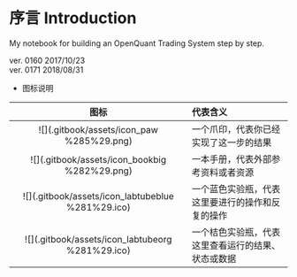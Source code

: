 # 序言 Introduction

My notebook for building an OpenQuant Trading System step by step.

ver. 0160 2017/10/23  
ver. 0171 2018/08/31  



* 图标说明

| 图标 | 代表含义 |
| :---: | :--- |
| ![](.gitbook/assets/icon_paw %285%29.png) | 一个爪印，代表你已经实现了这一步的结果 |
| ![](.gitbook/assets/icon_bookbig %282%29.png) | 一本手册，代表外部参考资料或者资源 |
| ![](.gitbook/assets/icon_labtubeblue %281%29.ico) | 一个蓝色实验瓶，代表这里要进行的操作和反复的操作 |
| ![](.gitbook/assets/icon_labtubeorg %281%29.ico) | 一个桔色实验瓶，代表这里查看运行的结果、状态或数据 |



